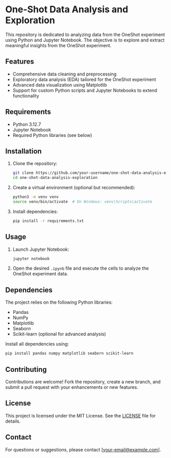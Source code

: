 # One-Shot Data Analysis and Exploration

This repository is dedicated to analyzing data from the OneShot experiment using Python and Jupyter Notebook. The objective is to explore and extract meaningful insights from the OneShot experiment.

## Features

- Comprehensive data cleaning and preprocessing
- Exploratory data analysis (EDA) tailored for the OneShot experiment
- Advanced data visualization using Matplotlib
- Support for custom Python scripts and Jupyter Notebooks to extend functionality

## Requirements

- Python 3.12.7
- Jupyter Notebook
- Required Python libraries (see below)

## Installation

1. Clone the repository:
    ```bash
    git clone https://github.com/your-username/one-shot-data-analysis-exploration.git
    cd one-shot-data-analysis-exploration
    ```

2. Create a virtual environment (optional but recommended):
    ```bash
    python3 -m venv venv
    source venv/bin/activate  # On Windows: venv\Scripts\activate
    ```

3. Install dependencies:
    ```bash
    pip install -r requirements.txt
    ```

## Usage

1. Launch Jupyter Notebook:
    ```bash
    jupyter notebook
    ```

2. Open the desired `.ipynb` file and execute the cells to analyze the OneShot experiment data.

## Dependencies

The project relies on the following Python libraries:
- Pandas
- NumPy
- Matplotlib
- Seaborn
- Scikit-learn (optional for advanced analysis)

Install all dependencies using:
```bash
pip install pandas numpy matplotlib seaborn scikit-learn
```

## Contributing

Contributions are welcome! Fork the repository, create a new branch, and submit a pull request with your enhancements or new features.

## License

This project is licensed under the MIT License. See the [LICENSE](LICENSE) file for details.

## Contact

For questions or suggestions, please contact [your-email@example.com].